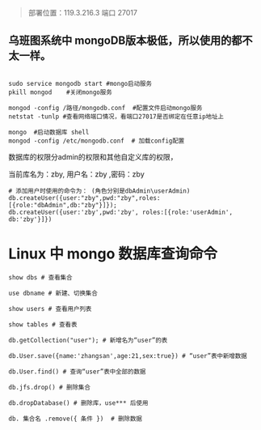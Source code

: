 > 部署位置：119.3.216.3 端口 27017 
## 乌班图系统中 mongoDB版本极低，所以使用的都不太一样。

```

sudo service mongodb start #mongo启动服务
pkill mongod    #关闭mongo服务

mongod -config /路径/mongodb.conf  #配置文件启动mongo服务
netstat -tunlp #查看网络端口情况，看端口27017是否绑定在任意ip地址上

mongo  #启动数据库 shell
mongod -config /etc/mongodb.conf  # 加载config配置

```

 数据库的权限分admin的权限和其他自定义库的权限， 

 当前库名为：zby, 用户名：zby ,密码：zby
 
```
# 添加用户时使用的命令为： (角色分别是dbAdmin\userAdmin)
db.createUser({user:"zby",pwd:"zby",roles:[{role:"dbAdmin",db:"zby"}]});
db.createUser({user:'zby',pwd:'zby', roles:[{role:'userAdmin', db:'zby'}]})
```

# Linux 中 mongo 数据库查询命令
```
show dbs # 查看集合

use dbname # 新建、切换集合

show users # 查看用户列表

show tables # 查看表

db.getCollection("user"); # 新增名为“user”的表

db.User.save({name:'zhangsan',age:21,sex:true}) # “user”表中新增数据

db.User.find() # 查询“user”表中全部的数据

db.jfs.drop() # 删除集合

db.dropDatabase() # 删除库，use*** 后使用

db. 集合名 .remove({ 条件 })  # 删除数据

```